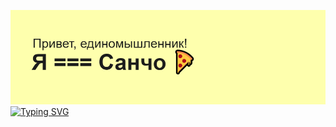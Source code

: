 ![ Тут должен быть header, но его тут нет :( ](https://github.com/dreamybo1/dreamybo1/blob/main/header.png)
[![Typing SVG](https://readme-typing-svg.herokuapp.com?font=Fira+Code&pause=1000&center=true&vCenter=true&width=435&lines=Frontend+developer)](https://git.io/typing-svg)

<!--
**dreamybo1/dreamybo1** is a ✨ _special_ ✨ repository because its `README.md` (this file) appears on your GitHub profile.

Here are some ideas to get you started:

- 🔭 I’m currently working on ...
- 🌱 I’m currently learning ...
- 👯 I’m looking to collaborate on ...
- 🤔 I’m looking for help with ...
- 💬 Ask me about ...
- 📫 How to reach me: ...
- 😄 Pronouns: ...
- ⚡ Fun fact: ...
-->
